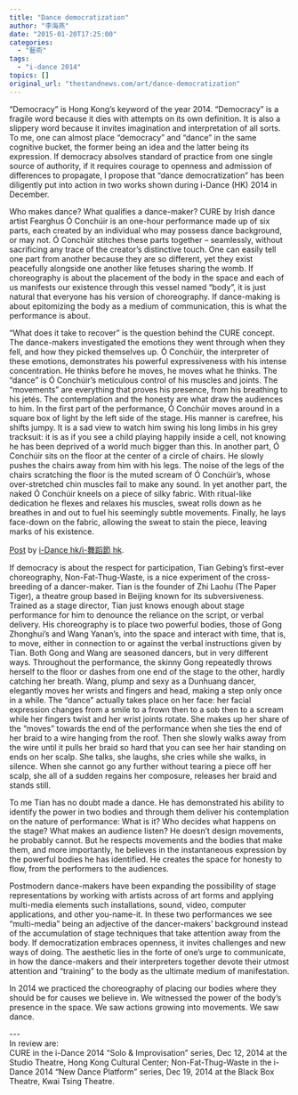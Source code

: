 ```yaml
---
title: "Dance democratization"
author: "李海燕"
date: "2015-01-20T17:25:00"
categories:
  - "藝術"
tags:
  - "i-dance 2014"
topics: []
original_url: "thestandnews.com/art/dance-democratization"
---
```

“Democracy” is Hong Kong’s keyword of the year 2014. “Democracy” is a fragile word because it dies with attempts on its own definition. It is also a slippery word because it invites imagination and interpretation of all sorts. To me, one can almost place “democracy” and “dance” in the same cognitive bucket, the former being an idea and the latter being its expression. If democracy absolves standard of practice from one single source of authority, if it requires courage to openness and admission of differences to propagate, I propose that “dance democratization” has been diligently put into action in two works shown during i-Dance (HK) 2014 in December.

Who makes dance? What qualifies a dance-maker? CURE by Irish dance artist Fearghus Ó Conchúir is an one-hour performance made up of six parts, each created by an individual who may possess dance background, or may not. Ó Conchúir stitches these parts together – seamlessly, without sacrificing any trace of the creator’s distinctive touch. One can easily tell one part from another because they are so different, yet they exist peacefully alongside one another like fetuses sharing the womb. If choreography is about the placement of the body in the space and each of us manifests our existence through this vessel named “body”, it is just natural that everyone has his version of choreography. If dance-making is about epitomizing the body as a medium of communication, this is what the performance is about.

“What does it take to recover” is the question behind the CURE concept. The dance-makers investigated the emotions they went through when they fell, and how they picked themselves up. Ó Conchúir, the interpreter of these emotions, demonstrates his powerful expressiveness with his intense concentration. He thinks before he moves, he moves what he thinks. The “dance” is Ó Conchúir’s meticulous control of his muscles and joints. The “movements” are everything that proves his presence, from his breathing to his jetés. The contemplation and the honesty are what draw the audiences to him. In the first part of the performance, Ó Conchúir moves around in a square box of light by the left side of the stage. His manner is carefree, his shifts jumpy. It is a sad view to watch him swing his long limbs in his grey tracksuit: it is as if you see a child playing happily inside a cell, not knowing he has been deprived of a world much bigger than this. In another part, Ó Conchúir sits on the floor at the center of a circle of chairs. He slowly pushes the chairs away from him with his legs. The noise of the legs of the chairs scratching the floor is the muted scream of Ó Conchúir’s, whose over-stretched chin muscles fail to make any sound. In yet another part, the naked Ó Conchúir kneels on a piece of silky fabric. With ritual-like dedication he flexes and relaxes his muscles, sweat rolls down as he breathes in and out to fuel his seemingly subtle movements. Finally, he lays face-down on the fabric, allowing the sweat to stain the piece, leaving marks of his existence.

[Post](http://web.archive.org/web/20211229143018/https://www.facebook.com/video.php?v=760391950714194) by [i-Dance hk/i-舞蹈節 hk](http://web.archive.org/web/20211229143018/https://www.facebook.com/iDance.hongkong).

If democracy is about the respect for participation, Tian Gebing’s first-ever choreography, Non-Fat-Thug-Waste, is a nice experiment of the cross-breeding of a dancer-maker. Tian is the founder of Zhi Laohu (The Paper Tiger), a theatre group based in Beijing known for its subversiveness. Trained as a stage director, Tian just knows enough about stage performance for him to denounce the reliance on the script, or verbal delivery. His choreography is to place two powerful bodies, those of Gong Zhonghui’s and Wang Yanan’s, into the space and interact with time, that is, to move, either in connection to or against the verbal instructions given by Tian. Both Gong and Wang are seasoned dancers, but in very different ways. Throughout the performance, the skinny Gong repeatedly throws herself to the floor or dashes from one end of the stage to the other, hardly catching her breath. Wang, plump and sexy as a Dunhuang dancer, elegantly moves her wrists and fingers and head, making a step only once in a while. The “dance” actually takes place on her face: her facial expression changes from a smile to a frown then to a sob then to a scream while her fingers twist and her wrist joints rotate. She makes up her share of the “moves” towards the end of the performance when she ties the end of her braid to a wire hanging from the roof. Then she slowly walks away from the wire until it pulls her braid so hard that you can see her hair standing on ends on her scalp. She talks, she laughs, she cries while she walks, in silence. When she cannot go any further without tearing a piece off her scalp, she all of a sudden regains her composure, releases her braid and stands still.

To me Tian has no doubt made a dance. He has demonstrated his ability to identify the power in two bodies and through them deliver his contemplation on the nature of performance: What is it? Who decides what happens on the stage? What makes an audience listen? He doesn’t design movements, he probably cannot. But he respects movements and the bodies that make them, and more importantly, he believes in the instantaneous expression by the powerful bodies he has identified. He creates the space for honesty to flow, from the performers to the audiences.

Postmodern dance-makers have been expanding the possibility of stage representations by working with artists across of art forms and applying multi-media elements such installations, sound, video, computer applications, and other you-name-it. In these two performances we see “multi-media” being an adjective of the dancer-makers’ background instead of the accumulation of stage techniques that take attention away from the body. If democratization embraces openness, it invites challenges and new ways of doing. The aesthetic lies in the forte of one’s urge to communicate, in how the dance-makers and their interpreters together devote their utmost attention and “training” to the body as the ultimate medium of manifestation.

In 2014 we practiced the choreography of placing our bodies where they should be for causes we believe in. We witnessed the power of the body’s presence in the space. We saw actions growing into movements. We saw dance.

\---  
In review are:  
CURE in the i-Dance 2014 “Solo & Improvisation” series, Dec 12, 2014 at the Studio Theatre, Hong Kong Cultural Center; Non-Fat-Thug-Waste in the i-Dance 2014 “New Dance Platform” series, Dec 19, 2014 at the Black Box Theatre, Kwai Tsing Theatre.